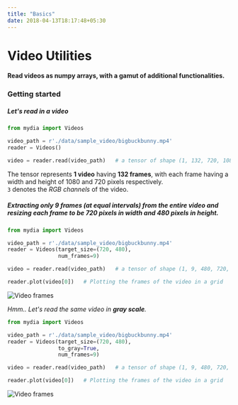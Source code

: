 ```yaml
---
title: "Basics"
date: 2018-04-13T18:17:48+05:30
---
```


# Video Utilities

#### Read videos as numpy arrays, with a gamut of additional functionalities.

### Getting started

##### *Let's read in a video*

```python
from mydia import Videos

video_path = r'./data/sample_video/bigbuckbunny.mp4'
reader = Videos()

video = reader.read(video_path)   # a tensor of shape (1, 132, 720, 1080, 3)
```

The tensor represents **1 video** having **132 frames**, with each frame having a width and height of 1080 and 720 pixels respectively.  
`3` denotes the *RGB channels* of the video.

##### *Extracting only 9 frames (at equal intervals) from the entire video and resizing each frame to be 720 pixels in width and 480 pixels in height.*

```python
from mydia import Videos

video_path = r'./data/sample_video/bigbuckbunny.mp4'
reader = Videos(target_size=(720, 480), 
                num_frames=9)

video = reader.read(video_path)   # a tensor of shape (1, 9, 480, 720, 3)

reader.plot(video[0])   # Plotting the frames of the video in a grid
```

![Video frames](#)

*Hmm.. Let's read the same video in __gray scale__.*

```python
from mydia import Videos

video_path = r'./data/sample_video/bigbuckbunny.mp4'
reader = Videos(target_size=(720, 480), 
                to_gray=True, 
                num_frames=9)

video = reader.read(video_path)   # a tensor of shape (1, 9, 480, 720, 1)

reader.plot(video[0])   # Plotting the frames of the video in a grid
```

![Video frames](#)